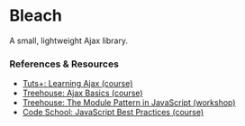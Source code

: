 # Bleach
A small, lightweight Ajax library.


### References & Resources
* [Tuts+: Learning Ajax (course)](http://code.tutsplus.com/courses/learning-ajax)
* [Treehouse: Ajax Basics (course)](http://teamtreehouse.com/library/ajax-basics)
* [Treehouse: The Module Pattern in JavaScript (workshop)](https://teamtreehouse.com/library/the-module-pattern-in-javascript)
* [Code School: JavaScript Best Practices (course)](https://www.codeschool.com/courses/javascript-best-practices)
